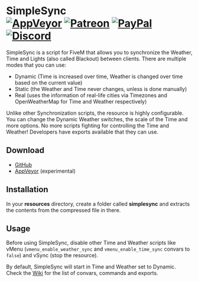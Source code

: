 # SimpleSync<br>[![AppVeyor][appveyor-img]][appveyor-url] [![Patreon][patreon-img]][patreon-url] [![PayPal][paypal-img]][paypal-url] [![Discord][discord-img]][discord-url]

SimpleSync is a script for FiveM that allows you to synchronize the Weather, Time and Lights (also called Blackout) between clients. There are multiple modes that you can use:

* Dynamic (Time is increased over time, Weather is changed over time based on the current value)
* Static (the Weather and Time never changes, unless is done manually)
* Real (uses the information of real-life cities via Timezones and OpenWeatherMap for Time and Weather respectively)

Unlike other Synchronization scripts, the resource is highly configurable. You can change the Dynamic Weather switches, the scale of the Time and more options. No more scripts fighting for controlling the Time and Weather! Developers have exports available that they can use.

## Download

* [GitHub](https://github.com/justalemon/SimpleSync/releases)
* [AppVeyor](https://ci.appveyor.com/project/justalemon/simplesync) (experimental)

## Installation

In your **resources** directory, create a folder called **simplesync** and extracts the contents from the compressed file in there.

## Usage

Before using SimpleSync, disable other Time and Weather scripts like vMenu (`vmenu_enable_weather_sync` and `vmenu_enable_time_sync` convars to `false`) and vSync (stop the resource).

By default, SimpleSync will start in Time and Weather set to Dynamic. Check the [Wiki](https://github.com/justalemon/SimpleSync/wiki) for the list of convars, commands and exports.

[appveyor-img]: https://img.shields.io/appveyor/ci/justalemon/simplesync.svg?label=appveyor
[appveyor-url]: https://ci.appveyor.com/project/justalemon/simplesync
[patreon-img]: https://img.shields.io/badge/support-patreon-FF424D.svg
[patreon-url]: https://www.patreon.com/lemonchan
[paypal-img]: https://img.shields.io/badge/support-paypal-0079C1.svg
[paypal-url]: https://paypal.me/justalemon
[discord-img]: https://img.shields.io/badge/discord-join-7289DA.svg
[discord-url]: https://discord.gg/Cf6sspj
